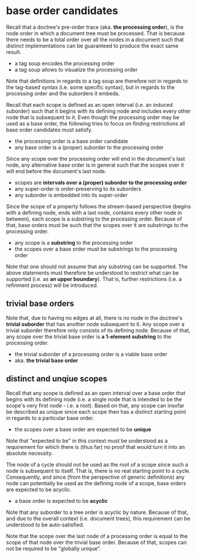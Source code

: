 
<!-- ======================================================================= -->
# base order candidates

Recall that a doctree's pre-order trace (aka. **the processing order**), is the
node order in which a document tree must be processed. That is because there
needs to be a total order over all the nodes in a document such that distinct
implementations can be guaranteed to produce the exact same result.

* a tag soup encodes the processing order
* a tag soup allows to visualize the processing order

Note that definitions in regards to a tag soup are therefore not in regards
to the tag-based syntax (i.e. some specific syntax), but in regards to the
processing order and the suborders it embeds.

Recall that each scope is defined as an open interval (i.e. an induced suborder)
such that it begins with its defining node and includes every other node that
is subsequent to it. Even though the processing order may be used as a base
order, the following tries to focus on finding restrictions all base order
candidates must satisfy.

* the processing order is a base order candidate
* any base order is a (proper) suborder to the processing order

Since any scope over the processing order will end in the document's last node,
any alternative base order is in general such that the scopes over it will end
before the document's last node.

* scopes are **intervals over a (proper) suborder to the processing order**
* any super-order is order-preserving to its suborders
* any suborder is embedded into its super-order

Since the scope of a property follows the stream-based perspective (begins with
a defining node, ends with a last node, contains every other node in between),
each scope is a substring to the processing order. Because of that, base orders
must be such that the scopes over it are substrings to the processing order.

* any scope is a **substring** to the processing order
* the scopes over a base order must be substrings to the processing order

Note that one should not assume that any substring can be supported. The above
statements must therefore be understood to restrict what can be supported (i.e.
as **an upper boundary**). That is, further restrictions (i.e. a refinment
process) will be introduced.

<!-- ======================================================================= -->
## trivial base orders

Note that, due to having no edges at all, there is no node in the doctree's
**trivial suborder** that has another node subsequent to it. Any scope over
a trivial suborder therefore only consists of its defining node. Because of
that, any scope over the trivial base order is **a 1-element substring** to
the processing order.

* the trivial suborder of a processing order is a viable base order
* aka. **the trivial base order**

<!-- ======================================================================= -->
## distinct and unqiue scopes

Recall that any scope is defined as an open interval over a base order that
begins with its defining node (i.e. a single node that is intended to be the
scope's very first node - i.e. a root). Based on that, any scope can insofar
be described as unique since each scope then has a distinct starting point
in regards to a particular base order.

* the scopes over a base order are expected to be **unique**

Note that "expected to be" in this context must be understood as a requirement
for which there is (thus far) no proof that would turn it into an absolute
necessity.

The node of a cycle should not be used as the root of a scope since such a
node is subsequent to itself. That is, there is no real starting point to a
cycle. Consequently, and since (from the perspective of generic definitions)
any node can potentially be used as the defining node of a scope, base orders
are expected to be acyclic.

* a base order is expected to be **acyclic**

Note that any suborder to a tree order is acyclic by nature. Because of that,
and due to the overall context (i.e. document trees), this requirement can be
understood to be auto-satisfied.

Note that the scope over the last node of a processing order is equal to the
scope of that node over the trivial base order. Because of that, scopes can
not be required to be "globally unique".
